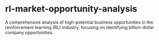 # rl-market-opportunity-analysis
A comprehensive analysis of high-potential business opportunities in the reinforcement learning (RL) industry, focusing on identifying billion-dollar company opportunities.
